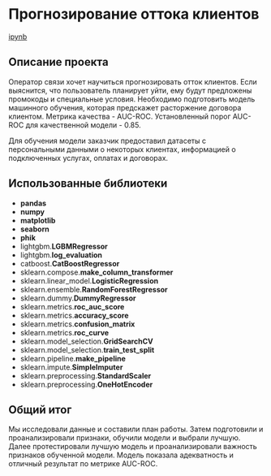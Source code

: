 # Прогнозирование оттока клиентов
[ipynb](https://github.com/tkachuk45/portfolio/blob/main/customer_outflow/customer_outflow_project.ipynb)

## Описание проекта
Оператор связи хочет научиться прогнозировать отток клиентов. Если выяснится, что пользователь планирует уйти, ему будут предложены промокоды и специальные условия. Необходимо подготовить модель машинного обучения, которая предскажет расторжение договора клиентом. Метрика качества - AUC-ROC. Установленный порог AUC-ROC для качественной модели - 0.85.

Для обучения модели заказчик предоставил датасеты с персональными данными о некоторых клиентах, информацией о подключенных услугах, оплатах и договорах.

## Использованные библиотеки
- **pandas**
- **numpy**
- **matplotlib**
- **seaborn**
- **phik**
- lightgbm.**LGBMRegressor**
- lightgbm.**log_evaluation**
- catboost.**CatBoostRegressor**
- sklearn.compose.**make_column_transformer**
- sklearn.linear_model.**LogisticRegression**
- sklearn.ensemble.**RandomForestRegressor**
- sklearn.dummy.**DummyRegressor**
- sklearn.metrics.**roc_auc_score**
- sklearn.metrics.**accuracy_score**
- sklearn.metrics.**confusion_matrix**
- sklearn.metrics.**roc_curve**
- sklearn.model_selection.**GridSearchCV**
- sklearn.model_selection.**train_test_split**
- sklearn.pipeline.**make_pipeline**
- sklearn.impute.**SimpleImputer**
- sklearn.preprocessing.**StandardScaler**
- sklearn.preprocessing.**OneHotEncoder** 

## Общий итог
Мы исследовали данные и составили план работы. Затем подготовили и проанализировали признаки, обучили модели и выбрали лучшую. Далее протестировали лучшую модель и проанализировали важность признаков обученной модели. Модель показала адекватность и отличный результат по метрике AUC-ROC.
